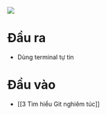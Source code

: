 
![](https://res.cloudinary.com/practicaldev/image/fetch/s--WsP0wEBA--/c_imagga_scale,f_auto,fl_progressive,h_420,q_auto,w_1000/https://dev-to-uploads.s3.amazonaws.com/i/pvb1vbr5k5tirzqxhlp2.jpg) 
# Đầu ra
- Dùng terminal tự tin

# Đầu vào
- [[3 Tìm hiểu Git nghiêm túc]]